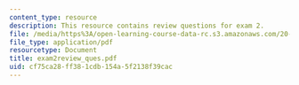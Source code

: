 ```yaml
---
content_type: resource
description: This resource contains review questions for exam 2.
file: /media/https%3A/open-learning-course-data-rc.s3.amazonaws.com/20-180-biological-engineering-programming-spring-2006/cf75ca28ff381cdb154a5f2138f39cac_exam2review_ques.pdf
file_type: application/pdf
resourcetype: Document
title: exam2review_ques.pdf
uid: cf75ca28-ff38-1cdb-154a-5f2138f39cac
---
```

